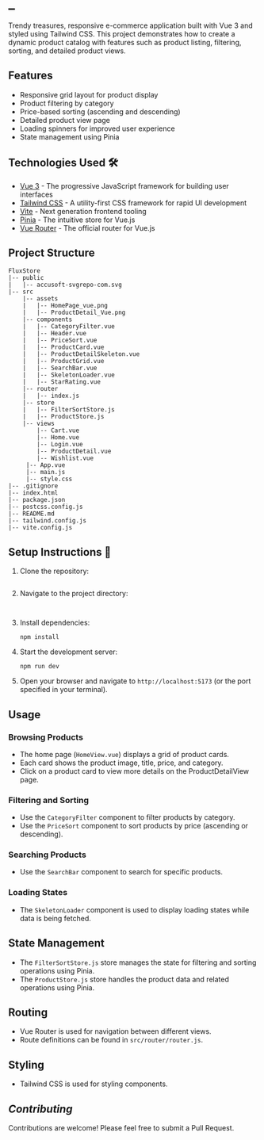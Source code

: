 # **_**

Trendy treasures, responsive e-commerce application built with Vue 3 and styled using Tailwind CSS. This project demonstrates how to create a dynamic product catalog with features such as product listing, filtering, sorting, and detailed product views.



## Features

- Responsive grid layout for product display
- Product filtering by category
- Price-based sorting (ascending and descending)
- Detailed product view page
- Loading spinners for improved user experience
- State management using Pinia

## Technologies Used 🛠️

- [Vue 3](https://v3.vuejs.org/) - The progressive JavaScript framework for building user interfaces
- [Tailwind CSS](https://tailwindcss.com/) - A utility-first CSS framework for rapid UI development
- [Vite](https://vitejs.dev/) - Next generation frontend tooling
- [Pinia](https://pinia.vuejs.org/) - The intuitive store for Vue.js
- [Vue Router](https://router.vuejs.org/) - The official router for Vue.js

## Project Structure

```
FluxStore
|-- public
|   |-- accusoft-svgrepo-com.svg
|-- src
    |-- assets
    |   |-- HomePage_vue.png
    |   |-- ProductDetail_Vue.png
    |-- components
    |   |-- CategoryFilter.vue
    |   |-- Header.vue
    |   |-- PriceSort.vue
    |   |-- ProductCard.vue
    |   |-- ProductDetailSkeleton.vue
    |   |-- ProductGrid.vue
    |   |-- SearchBar.vue
    |   |-- SkeletonLoader.vue
    |   |-- StarRating.vue
    |-- router
    |   |-- index.js
    |-- store
    |   |-- FilterSortStore.js
    |   |-- ProductStore.js
    |-- views
        |-- Cart.vue
        |-- Home.vue
        |-- Login.vue
        |-- ProductDetail.vue
        |-- Wishlist.vue
     |-- App.vue
     |-- main.js
     |-- style.css
|-- .gitignore
|-- index.html
|-- package.json
|-- postcss.config.js
|-- README.md
|-- tailwind.config.js
|-- vite.config.js
```

## Setup Instructions 📃

1. Clone the repository:


   ```

2. Navigate to the project directory:

   ```
  
   ```

3. Install dependencies:

   ```
   npm install
   ```

4. Start the development server:

   ```
   npm run dev
   ```

5. Open your browser and navigate to `http://localhost:5173` (or the port specified in your terminal).

## Usage

### Browsing Products

- The home page (`HomeView.vue`) displays a grid of product cards.
- Each card shows the product image, title, price, and category.
- Click on a product card to view more details on the ProductDetailView page.

### Filtering and Sorting

- Use the `CategoryFilter` component to filter products by category.
- Use the `PriceSort` component to sort products by price (ascending or descending).

### Searching Products

- Use the `SearchBar` component to search for specific products.

### Loading States

- The `SkeletonLoader` component is used to display loading states while data is being fetched.

## State Management

- The `FilterSortStore.js` store manages the state for filtering and sorting operations using Pinia.
- The `ProductStore.js` store handles the product data and related operations using Pinia.

## Routing

- Vue Router is used for navigation between different views.
- Route definitions can be found in `src/router/router.js`.

## Styling

- Tailwind CSS is used for styling components.

## _Contributing_

Contributions are welcome! Please feel free to submit a Pull Request.
